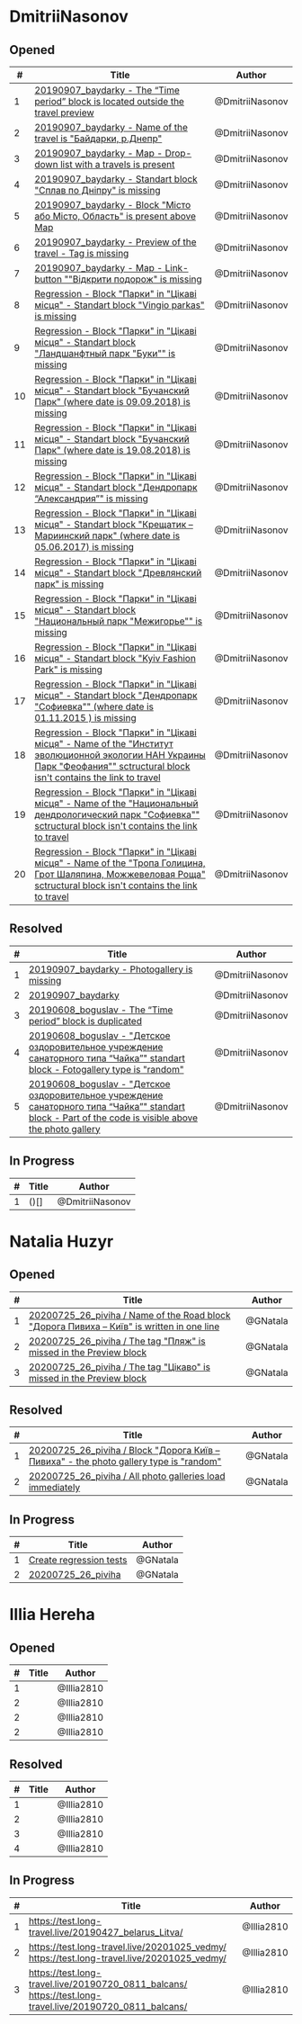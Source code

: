 # DmitriiNasonov

## Opened

| #   | Title | Author
| --- | ---   | ----
| 1   |[20190907_baydarky - The “Time period” block is located outside the travel preview](https://github.com/scholokov/long-travel-2/issues/4580)|@DmitriiNasonov
| 2   |[20190907_baydarky - Name of the travel is "Байдарки, р.Днепр"](https://github.com/scholokov/long-travel-2/issues/4581)|@DmitriiNasonov
| 3   |[20190907_baydarky - Map - Drop-down list with a travels is present](https://github.com/scholokov/long-travel-2/issues/4583)|@DmitriiNasonov
| 4   |[20190907_baydarky - Standart block "Сплав по Дніпру" is missing](https://github.com/scholokov/long-travel-2/issues/4584)|@DmitriiNasonov
| 5   |[20190907_baydarky - Block "Місто або Місто, Область" is present above Map](https://github.com/scholokov/long-travel-2/issues/4587)|@DmitriiNasonov
| 6   |[20190907_baydarky - Preview of the travel - Tag is missing](https://github.com/scholokov/long-travel-2/issues/4588)|@DmitriiNasonov
| 7   |[20190907_baydarky - Map - Link-button ""Відкрити подорож" is missing](https://github.com/scholokov/long-travel-2/issues/4593)|@DmitriiNasonov
| 8   |[Regression - Block "Парки" in "Цікаві місця" - Standart block "Vingio parkas" is missing](https://github.com/scholokov/long-travel-2/issues/4614)|@DmitriiNasonov
| 9   |[Regression - Block "Парки" in "Цікаві місця" - Standart block "Ландшанфтный парк "Буки"" is missing](https://github.com/scholokov/long-travel-2/issues/4613)|@DmitriiNasonov
| 10   |[Regression - Block "Парки" in "Цікаві місця" - Standart block "Бучанский Парк" (where date is 09.09.2018) is missing](https://github.com/scholokov/long-travel-2/issues/4612)|@DmitriiNasonov
| 11   |[Regression - Block "Парки" in "Цікаві місця" - Standart block "Бучанский Парк" (where date is 19.08.2018) is missing](https://github.com/scholokov/long-travel-2/issues/4611)|@DmitriiNasonov
| 12   |[Regression - Block "Парки" in "Цікаві місця" - Standart block "Дендропарк “Александрия”" is missing](https://github.com/scholokov/long-travel-2/issues/4610)|@DmitriiNasonov
| 13   |[Regression - Block "Парки" in "Цікаві місця" - Standart block "Крещатик – Мариинский парк" (where date is 05.06.2017) is missing](https://github.com/scholokov/long-travel-2/issues/4609)|@DmitriiNasonov
| 14   |[Regression - Block "Парки" in "Цікаві місця" - Standart block "Древлянский парк" is missing](https://github.com/scholokov/long-travel-2/issues/4608)|@DmitriiNasonov
| 15   |[Regression - Block "Парки" in "Цікаві місця" - Standart block "Национальный парк "Межигорье"" is missing](https://github.com/scholokov/long-travel-2/issues/4607)|@DmitriiNasonov
| 16   |[Regression - Block "Парки" in "Цікаві місця" - Standart block "Kyiv Fashion Park" is missing](https://github.com/scholokov/long-travel-2/issues/4606)|@DmitriiNasonov
| 17   |[Regression - Block "Парки" in "Цікаві місця" - Standart block "Дендропарк "Софиевка"" (where date is 01.11.2015 ) is missing](https://github.com/scholokov/long-travel-2/issues/4605)|@DmitriiNasonov
| 18   |[Regression - Block "Парки" in "Цікаві місця" - Name of the "Институт эволюционной экологии НАН Украины Парк "Феофания"" sctructural block isn't contains the link to travel](https://github.com/scholokov/long-travel-2/issues/4603)|@DmitriiNasonov
| 19   |[Regression - Block "Парки" in "Цікаві місця" - Name of the "Национальный дендрологический парк "Софиевка"" sctructural block isn't contains the link to travel](https://github.com/scholokov/long-travel-2/issues/4600)|@DmitriiNasonov
| 20   |[Regression - Block "Парки" in "Цікаві місця" - Name of the "Тропа Голицина, Грот Шаляпина, Можжевеловая Роща" sctructural block isn't contains the link to travel](https://github.com/scholokov/long-travel-2/issues/4599)|@DmitriiNasonov



## Resolved
| #   | Title | Author
| --- | ---   | ----
| 1   |[20190907_baydarky - Photogallery is missing](https://github.com/scholokov/long-travel-2/issues/4589)|@DmitriiNasonov
| 2   |[20190907_baydarky](https://github.com/scholokov/long-travel-2/issues/4077)|@DmitriiNasonov
| 3   |[20190608_boguslav - The “Time period” block is duplicated](https://github.com/scholokov/long-travel-2/issues/4563)|@DmitriiNasonov
| 4   |[20190608_boguslav - "Детское оздоровительное учреждение санаторного типа “Чайка”" standart block - Fotogallery type is "random"](https://github.com/scholokov/long-travel-2/issues/4565)|@DmitriiNasonov
| 5   |[20190608_boguslav - "Детское оздоровительное учреждение санаторного типа “Чайка”" standart block - Part of the code is visible above the photo gallery](https://github.com/scholokov/long-travel-2/issues/4564)|@DmitriiNasonov



## In Progress
| #   | Title | Author
| --- | ---   | ----
| 1   |()[]|@DmitriiNasonov


# Natalia Huzyr

## Opened

| #   | Title | Author
| --- | ---   | ----
| 1   | [20200725_26_piviha / Name of the Road block "Дорога Пивиха – Київ" is written in one line](https://github.com/scholokov/long-travel-2/issues/4618)   | @GNatala
| 2   | [20200725_26_piviha / The tag "Пляж" is missed in the Preview block](https://github.com/scholokov/long-travel-2/issues/4619)   | @GNatala
| 3   | [20200725_26_piviha / The tag "Цікаво" is missed in the Preview block](https://github.com/scholokov/long-travel-2/issues/4620)   | @GNatala


## Resolved
| #   | Title | Author
| --- | ---   | ----
| 1   | [20200725_26_piviha / Block "Дорога Київ – Пивиха" - the photo gallery type is "random"](https://github.com/scholokov/long-travel-2/issues/4567)   | @GNatala
| 2   | [20200725_26_piviha / All photo galleries load immediately ](https://github.com/scholokov/long-travel-2/issues/4552)   | @GNatala



## In Progress
| #   | Title | Author
| --- | ---   | ----
| 1   | [Create regression tests](https://github.com/scholokov/long-travel-2/issues/4237)   | @GNatala
| 2   | [20200725_26_piviha ](https://github.com/scholokov/long-travel-2/issues/4087)   | @GNatala


# Illia Hereha

## Opened

| #   | Title | Author
| --- | ---   | ----
| 1   |       | @Illia2810
| 2   |       | @Illia2810
| 2   |       | @Illia2810
| 2   |       | @Illia2810


## Resolved
| #   | Title | Author
| --- | ---   | ----
| 1   |   | @Illia2810
| 2   |   | @Illia2810
| 3   |   | @Illia2810
| 4   |   | @Illia2810



## In Progress

| #   | Title | Author
| --- | ---   | ----
| 1   |[https://test.long-travel.live/20190427_belarus_Litva/  ](https://test.long-travel.live/20190427_belarus_Litva/)   | @Illia2810
| 2   |[https://test.long-travel.live/20201025_vedmy/  ](https://test.long-travel.live/20201025_vedmy/)https://test.long-travel.live/20201025_vedmy/   | @Illia2810
| 3   |[https://test.long-travel.live/20190720_0811_balcans/  ](https://test.long-travel.live/20190720_0811_balcans/)https://test.long-travel.live/20190720_0811_balcans/   | @Illia2810


